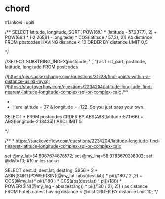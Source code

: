# chord

#Linkovi i upiti

/**
SELECT latitude, longitude, SQRT( POW(69.1 * (latitude - 57.2377), 2) + POW(69.1 * (-2.26581 - longitude) * COS(latitude / 57.3), 2)) AS distance FROM postcodes HAVING distance < 10 ORDER BY distance LIMIT 0,5

 */

//SELECT SUBSTRING_INDEX(postcode, ' ', 1) as first_part, postcode, latitude, longitude FROM postcodes

//https://gis.stackexchange.com/questions/31628/find-points-within-a-distance-using-mysql
//https://stackoverflow.com/questions/2234204/latitude-longitude-find-nearest-latitude-longitude-complex-sql-or-complex-calc
/**

 *
 * Here latitude = 37 & longitude = -122. So you just pass your own.

SELECT * FROM postcodes ORDER BY ABS(ABS(latitude-57.1766) + ABS(longitude-2.18435)) ASC LIMIT 5

 */


/**
 *
https://stackoverflow.com/questions/2234204/latitude-longitude-find-nearest-latitude-longitude-complex-sql-or-complex-calc

 set @my_lat=34.6087674878572;
 set @my_lng=58.3783670308302;
set @dist=10; #10 miles radius

SELECT dest.id, dest.lat, dest.lng,  3956 * 2 * ASIN(SQRT(POWER(SIN((@my_lat -abs(dest.lat)) * pi()/180 / 2),2) + COS(@my_lat * pi()/180 ) * COS(abs(dest.lat) *  pi()/180) * POWER(SIN((@my_lng - abs(dest.lng)) *  pi()/180 / 2), 2))
) as distance
FROM hotel as dest
having distance < @dist
ORDER BY distance limit 10;
 */
